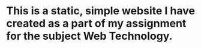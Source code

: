 # This is a static, simple website I have created as a part of my assignment for the subject Web Technology.
